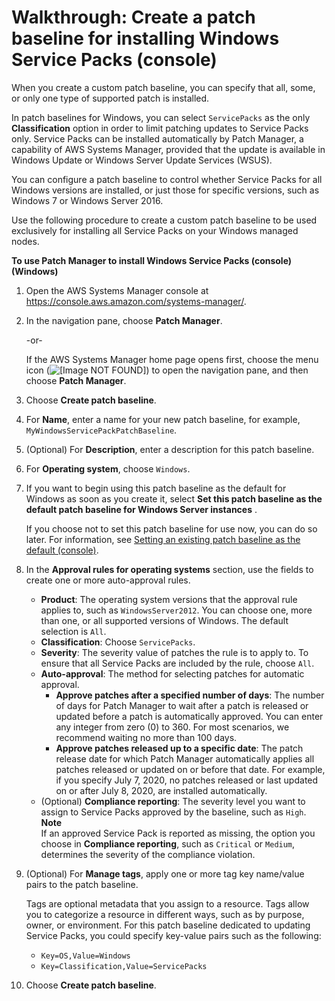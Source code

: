 # Walkthrough: Create a patch baseline for installing Windows Service Packs \(console\)<a name="service-pack-patch-walkthrough"></a>

When you create a custom patch baseline, you can specify that all, some, or only one type of supported patch is installed\.

In patch baselines for Windows, you can select `ServicePacks` as the only **Classification** option in order to limit patching updates to Service Packs only\. Service Packs can be installed automatically by Patch Manager, a capability of AWS Systems Manager, provided that the update is available in Windows Update or Windows Server Update Services \(WSUS\)\.

You can configure a patch baseline to control whether Service Packs for all Windows versions are installed, or just those for specific versions, such as Windows 7 or Windows Server 2016\. 

Use the following procedure to create a custom patch baseline to be used exclusively for installing all Service Packs on your Windows managed nodes\. 

**To use Patch Manager to install Windows Service Packs \(console\) \(Windows\)**

1. Open the AWS Systems Manager console at [https://console\.aws\.amazon\.com/systems\-manager/](https://console.aws.amazon.com/systems-manager/)\.

1. In the navigation pane, choose **Patch Manager**\.

   \-or\-

   If the AWS Systems Manager home page opens first, choose the menu icon \(![\[Image NOT FOUND\]](http://docs.aws.amazon.com/systems-manager/latest/userguide/images/menu-icon-small.png)\) to open the navigation pane, and then choose **Patch Manager**\.

1. Choose **Create patch baseline**\. 

1. For **Name**, enter a name for your new patch baseline, for example, `MyWindowsServicePackPatchBaseline`\.

1. \(Optional\) For **Description**, enter a description for this patch baseline\.

1. For **Operating system**, choose `Windows`\.

1. If you want to begin using this patch baseline as the default for Windows as soon as you create it, select **Set this patch baseline as the default patch baseline for Windows Server instances** \.

   If you choose not to set this patch baseline for use now, you can do so later\. For information, see [Setting an existing patch baseline as the default \(console\)](set-default-patch-baseline.md)\.

1. In the **Approval rules for operating systems** section, use the fields to create one or more auto\-approval rules\.
   + **Product**: The operating system versions that the approval rule applies to, such as `WindowsServer2012`\. You can choose one, more than one, or all supported versions of Windows\. The default selection is `All`\.
   + **Classification**: Choose `ServicePacks`\. 
   + **Severity**: The severity value of patches the rule is to apply to\. To ensure that all Service Packs are included by the rule, choose `All`\. 
   + **Auto\-approval**: The method for selecting patches for automatic approval\.
     + **Approve patches after a specified number of days**: The number of days for Patch Manager to wait after a patch is released or updated before a patch is automatically approved\. You can enter any integer from zero \(0\) to 360\. For most scenarios, we recommend waiting no more than 100 days\.
     + **Approve patches released up to a specific date**: The patch release date for which Patch Manager automatically applies all patches released or updated on or before that date\. For example, if you specify July 7, 2020, no patches released or last updated on or after July 8, 2020, are installed automatically\.
   + \(Optional\) **Compliance reporting**: The severity level you want to assign to Service Packs approved by the baseline, such as `High`\.
**Note**  
If an approved Service Pack is reported as missing, the option you choose in **Compliance reporting**, such as `Critical` or `Medium`, determines the severity of the compliance violation\.

1. \(Optional\) For **Manage tags**, apply one or more tag key name/value pairs to the patch baseline\.

   Tags are optional metadata that you assign to a resource\. Tags allow you to categorize a resource in different ways, such as by purpose, owner, or environment\. For this patch baseline dedicated to updating Service Packs, you could specify key\-value pairs such as the following:
   + `Key=OS,Value=Windows`
   + `Key=Classification,Value=ServicePacks`

1. Choose **Create patch baseline**\.